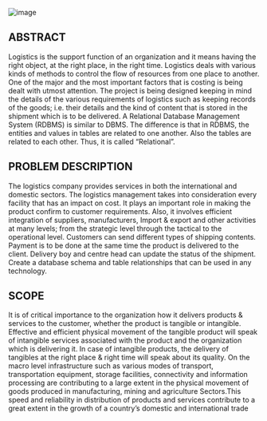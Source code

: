 ![image](https://github.com/user-attachments/assets/de53ff4c-5dd5-4cf6-b155-5c7a19e87bde)

## ABSTRACT
Logistics is the support function of an organization and it means having the right object,
at the right place, in the right time. Logistics deals with various kinds of methods to
control the flow of resources from one place to another. One of the major and the most
important factors that is costing is being dealt with utmost attention. The project is being
designed keeping in mind the details of the various requirements of logistics such as
keeping records of the goods; i.e. their details and the kind of content that is stored in the
shipment which is to be delivered.
A Relational Database Management System (RDBMS) is similar to DBMS. The difference
is that in RDBMS, the entities and values in tables are related to one another. Also the
tables are related to each other. Thus, it is called “Relational”.

## PROBLEM DESCRIPTION
The logistics company provides services in both the international and domestic sectors.
The logistics management takes into consideration every facility that has an impact on
cost. It plays an important role in making the product confirm to customer requirements.
Also, it involves efficient integration of suppliers, manufacturers, Import & export and
other activities at many levels; from the strategic level through the tactical to the
operational level.
Customers can send different types of shipping contents. Payment is to be done at the
same time the product is delivered to the client. Delivery boy and centre head can update
the status of the shipment. Create a database schema and table relationships that can be
used in any technology.

## SCOPE
It is of critical importance to the organization how it delivers products & services to the
customer, whether the product is tangible or intangible. Effective and efficient physical
movement of the tangible product will speak of intangible services associated with the
product and the organization which is delivering it.
In case of intangible products, the delivery of tangibles at the right place & right time will
speak about its quality. On the macro level infrastructure such as various modes of
transport, transportation equipment, storage facilities, connectivity and information
processing are contributing to a large extent in the physical movement of goods produced
in manufacturing, mining and agriculture Sectors.This speed and reliability in distribution of products and services contribute to a great
extent in the growth of a country’s domestic and international trade
